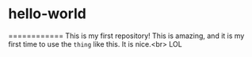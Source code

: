 # hello-world
============
    This is my first repository!
    This is amazing, and it is my first time to use the `thing` like this. It is nice.\<br>
    LOL
